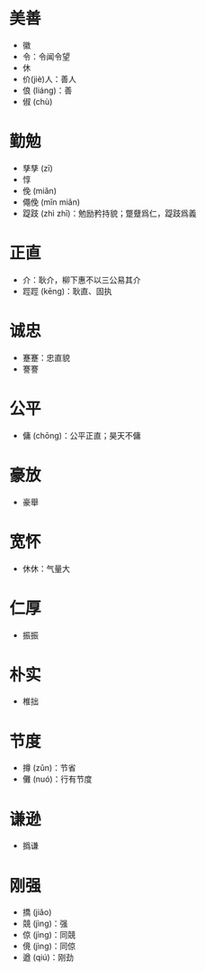 # 美善
* 徽
* 令：令闻令望
* 休
* 价(jiè)人：善人
* 俍 (liáng)：善
* 俶 (chù)
# 勤勉
* 孳孳 (zī)
* 惇
* 俛 (miǎn)
* 僶俛 (mǐn miǎn)
* 踶跂 (zhì zhī)：勉励矜持貌；蹩躠爲仁，踶跂爲義
# 正直
* 介：耿介，柳下惠不以三公易其介
* 踁踁 (kēng)：耿直、固执

# 诚忠
* 蹇蹇：忠直貌
* 謇謇

# 公平
* 傭 (chōng)：公平正直；昊天不傭
# 豪放
* 豪舉
# 宽怀
* 休休：气量大
# 仁厚
* 振振
# 朴实
* 椎拙
# 节度
* 撙 (zǔn)：节省
* 儺 (nuó)：行有节度
# 谦逊
* 撝谦
# 刚强
* 撟 (jiǎo)
* 競 (jìng)：强
* 倞 (jìng)：同競
* 傹 (jìng)：同倞
* 遒 (qiú)：刚劲

